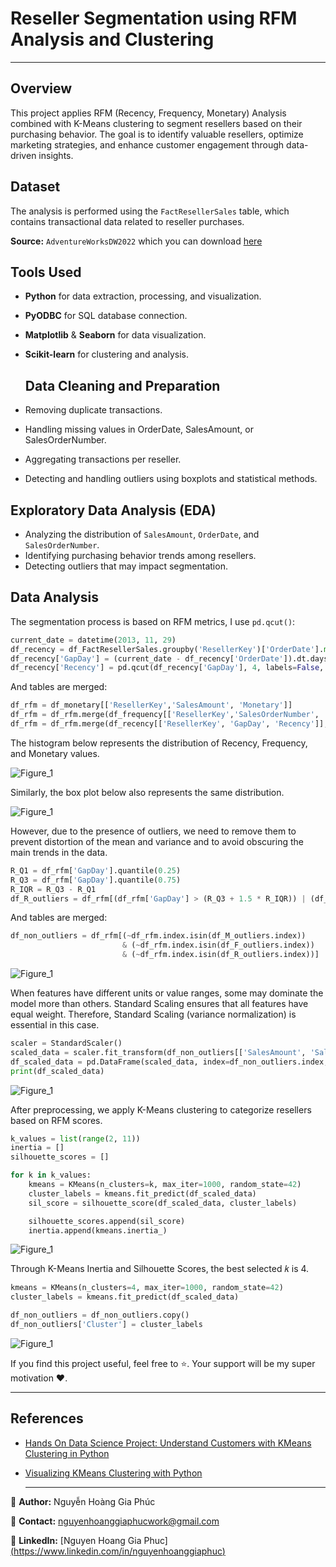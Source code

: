 # Reseller Segmentation using RFM Analysis and Clustering

---

## Overview

This project applies RFM (Recency, Frequency, Monetary) Analysis combined with K-Means clustering to segment resellers based on their purchasing behavior. The goal is to identify valuable resellers, optimize marketing strategies, and enhance customer engagement through data-driven insights.

## Dataset

The analysis is performed using the `FactResellerSales` table, which contains transactional data related to reseller purchases.

**Source:** `AdventureWorksDW2022` which you can download [here](https://learn.microsoft.com/en-us/sql/samples/adventureworks-install-configure?view=sql-server-ver16&tabs=ssms)

## Tools Used

- **Python** for data extraction, processing, and visualization.
- **PyODBC** for SQL database connection.
- **Matplotlib** & **Seaborn** for data visualization.
- **Scikit-learn** for clustering and analysis.

  ## Data Cleaning and Preparation

- Removing duplicate transactions.
- Handling missing values in OrderDate, SalesAmount, or SalesOrderNumber.
- Aggregating transactions per reseller.
- Detecting and handling outliers using boxplots and statistical methods.

## Exploratory Data Analysis (EDA)

- Analyzing the distribution of `SalesAmount`, `OrderDate`, and `SalesOrderNumber`.
- Identifying purchasing behavior trends among resellers.
- Detecting outliers that may impact segmentation.

## Data Analysis

The segmentation process is based on RFM metrics, I use `pd.qcut()`:
```python
current_date = datetime(2013, 11, 29)
df_recency = df_FactResellerSales.groupby('ResellerKey')['OrderDate'].max().reset_index()
df_recency['GapDay'] = (current_date - df_recency['OrderDate']).dt.days
df_recency['Recency'] = pd.qcut(df_recency['GapDay'], 4, labels=False, duplicates='drop')
```

And tables are merged:
```python
df_rfm = df_monetary[['ResellerKey','SalesAmount', 'Monetary']]
df_rfm = df_rfm.merge(df_frequency[['ResellerKey','SalesOrderNumber', 'Frequency']], on='ResellerKey')
df_rfm = df_rfm.merge(df_recency[['ResellerKey', 'GapDay', 'Recency']], on='ResellerKey')
```

The histogram below represents the distribution of Recency, Frequency, and Monetary values.

![Figure_1](https://github.com/user-attachments/assets/f6515885-c6d8-42eb-88ce-653e6a9a95bb)

Similarly, the box plot below also represents the same distribution.

![Figure_1](https://github.com/user-attachments/assets/e9a83983-3b64-42c6-bdd1-6c78b9027fc9)

However, due to the presence of outliers, we need to remove them to prevent distortion of the mean and variance and to avoid obscuring the main trends in the data.
```python
R_Q1 = df_rfm['GapDay'].quantile(0.25)
R_Q3 = df_rfm['GapDay'].quantile(0.75)
R_IQR = R_Q3 - R_Q1
df_R_outliers = df_rfm[(df_rfm['GapDay'] > (R_Q3 + 1.5 * R_IQR)) | (df_rfm['GapDay'] < (R_Q1 - 1.5 * R_IQR))].copy()
```

And tables are merged:
```python
df_non_outliers = df_rfm[(~df_rfm.index.isin(df_M_outliers.index))
                         & (~df_rfm.index.isin(df_F_outliers.index))
                         & (~df_rfm.index.isin(df_R_outliers.index))]
```

![Figure_1](https://github.com/user-attachments/assets/f4b92fa8-32f1-485c-8c80-06b6e826008c)

When features have different units or value ranges, some may dominate the model more than others. Standard Scaling ensures that all features have equal weight. Therefore, Standard Scaling (variance normalization) is essential in this case.
```python
scaler = StandardScaler()
scaled_data = scaler.fit_transform(df_non_outliers[['SalesAmount', 'SalesOrderNumber', 'GapDay']])
df_scaled_data = pd.DataFrame(scaled_data, index=df_non_outliers.index, columns=('SalesAmount','SalesOrderNumber','GapDay'))
print(df_scaled_data)
```

![Figure_1](https://github.com/user-attachments/assets/ed2c3780-0b4a-4ed8-b9e9-ee4e62f004f5)

After preprocessing, we apply K-Means clustering to categorize resellers based on RFM scores.
```python
k_values = list(range(2, 11))
inertia = []
silhouette_scores = []

for k in k_values:
    kmeans = KMeans(n_clusters=k, max_iter=1000, random_state=42)
    cluster_labels = kmeans.fit_predict(df_scaled_data)
    sil_score = silhouette_score(df_scaled_data, cluster_labels)

    silhouette_scores.append(sil_score)
    inertia.append(kmeans.inertia_)
```

![Figure_1](https://github.com/user-attachments/assets/30314f9d-8617-4147-a6b2-69eb9053e3c8)

Through K-Means Inertia and Silhouette Scores, the best selected 𝑘 is 4.
```python
kmeans = KMeans(n_clusters=4, max_iter=1000, random_state=42)
cluster_labels = kmeans.fit_predict(df_scaled_data)

df_non_outliers = df_non_outliers.copy()
df_non_outliers['Cluster'] = cluster_labels
```

![Figure_1](https://github.com/user-attachments/assets/87b25f56-e22d-4142-930a-6ae2c2291f59)

If you find this project useful, feel free to ⭐. Your support will be my super motivation ❤️.

---

## References

- [Hands On Data Science Project: Understand Customers with KMeans Clustering in Python](https://www.youtube.com/watch?v=afPJeQuVeuY)
- [Visualizing KMeans Clustering with Python](https://www.youtube.com/watch?v=-GoYI746kEY)

  ---

📌 **Author:** Nguyễn Hoàng Gia Phúc  

📧 **Contact:** nguyenhoanggiaphucwork@gmail.com

🔗 **LinkedIn:** [Nguyen Hoang Gia Phuc][(https://www.linkedin.com/in/nguyenhoanggiaphuc)](https://www.youtube.com/watch?v=7s8m2-IZJnU)







